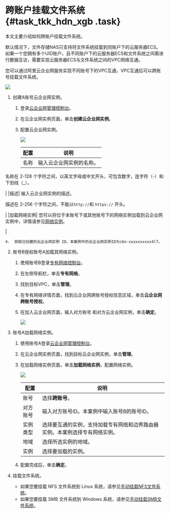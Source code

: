 # 跨账户挂载文件系统 {#task_tkk_hdn_xgb .task}

本文主要介绍如何跨账户挂载文件系统。

默认情况下，文件存储NAS只支持将文件系统挂载到同账户下的云服务器ECS。如果一个您拥有多个UID账户，且不同账户下的云服务器ECS和文件系统之间需进行数据互访，需要实现云服务器ECS与文件系统之间的VPC网络互通。

您可以通过阿里云企业网服务实现不同账号下的VPC互通，VPC互通后可以跨账号挂载文件系统。

![](http://static-aliyun-doc.oss-cn-hangzhou.aliyuncs.com/assets/img/132369/156264406039653_zh-CN.png)

1.  创建A账号云企业网实例。 
    1.  登录[云企业网管理控制台](https://cen.console.aliyun.com/)。
    2.  在云企业网实例页面，单击**创建云企业网实例**。
    3.  配置云企业网实例。 

        ![](images/39616_zh-CN_source.png)

        |配置|说明|
        |--|--|
        |名称| 输入云企业网实例的名称。

 名称在 2-128 个字符之间，以英文字母或中文开头，可包含数字，连字符（-）和下划线（\_）。

 |
        |描述| 输入云企业网实例的描述。

 描述在 2-256 个字符之间，不能以`http://`和 `https://` 开头。

 |
        |加载网络实例| 您可以将位于本账号下或其他账号下的网络实例加载到云企业网实例中，详情请参见[网络实例](https://help.aliyun.com/document_detail/66001.html#concept-gbk-1mh-tdb)。

 |

    4.  获取已创建的云企业网实例 ID，本案例中的云企业网实例ID为cbn-xxxxxxxxxx4l7。
2.  账号B授权账号A加载其网络实例。 
    1.  使用账号B登录[专有网络控制台](https://vpcnext.console.aliyun.com/)。
    2.  在左侧导航栏，单击**专有网络**。
    3.  找到目标VPC，单击**管理**。
    4.  在专有网络详情页面，找到云企业网跨账号授权信息区域，单击**云企业网跨账号授权**。
    5.  在加入云企业网页面，输入对方账号 和对方云企业网实例，单击**确定**。 

        ![](http://static-aliyun-doc.oss-cn-hangzhou.aliyuncs.com/assets/img/132369/156264406039688_zh-CN.png)

3.  账号A加载网络实例。 
    1.  使用账号A登录[云企业网管理控制台](https://cen.console.aliyun.com/)。
    2.  在云企业网实例页面，找到目标云企业网实例，单击**管理**。
    3.  在加载网络实例页面，单击**加载网络实例**，配置网络实例。 

        ![](http://static-aliyun-doc.oss-cn-hangzhou.aliyuncs.com/assets/img/132369/156264406039689_zh-CN.png)

        |配置|说明|
        |--|--|
        |账号|选择**跨账号**。|
        |对方账号|输入对方账号ID。本案例中输入账号B的账号ID。|
        |实例类型|选择要互通的实例，支持加载专有网络和边界路由器实例。本案例选择专有网络实例。|
        |地域|选择所选实例的地域。|
        |实例|选择要加载的实例。|

    4.  配置完成后，单击**确定**。
4.  挂载文件系统。 
    -   如果您要挂载 NFS 文件系统到 Linux 系统，请参见[手动挂载NFS文件系统](cn.zh-CN/用户指南/挂载文件系统/手动挂载NFS文件系统.md#)。
    -   如果您要挂载 SMB 文件系统到 Windows 系统，请参见[手动挂载SMB文件系统](cn.zh-CN/用户指南/挂载文件系统/手动挂载SMB文件系统.md#)。

